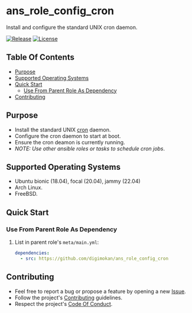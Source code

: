 # ans_role_config_cron

Install and configure the standard UNIX cron daemon.

[![Release](https://img.shields.io/github/release/digimokan/ans_role_config_cron.svg?label=release)](https://github.com/digimokan/ans_role_config_cron/releases/latest "Latest Release Notes")
[![License](https://img.shields.io/badge/license-MIT-blue.svg?label=license)](LICENSE.md "Project License")

## Table Of Contents

* [Purpose](#purpose)
* [Supported Operating Systems](#supported-operating-systems)
* [Quick Start](#quick-start)
    * [Use From Parent Role As Dependency](#use-from-parent-role-as-dependency)
* [Contributing](#contributing)

## Purpose

* Install the standard UNIX [cron](https://en.wikipedia.org/wiki/Cron) daemon.
* Configure the cron daemon to start at boot.
* Ensure the cron deamon is currently running.
* _NOTE: Use other ansible roles or tasks to schedule cron jobs_.

## Supported Operating Systems

* Ubuntu bionic (18.04), focal (20.04), jammy (22.04)
* Arch Linux.
* FreeBSD.

## Quick Start

### Use From Parent Role As Dependency

1. List in parent role's `meta/main.yml`:

   ```yaml
   dependencies:
     - src: https://github.com/digimokan/ans_role_config_cron
   ```

## Contributing

* Feel free to report a bug or propose a feature by opening a new
  [Issue](https://github.com/digimokan/ans_role_config_cron/issues).
* Follow the project's [Contributing](CONTRIBUTING.md) guidelines.
* Respect the project's [Code Of Conduct](CODE_OF_CONDUCT.md).

